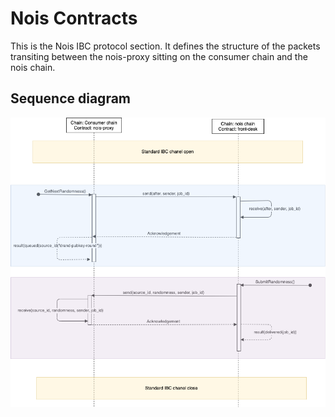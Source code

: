# Nois Contracts

This is the Nois IBC protocol section.
It defines the structure of the packets transiting between the nois-proxy sitting on the consumer chain and the nois chain.

## Sequence diagram
![ibcDiagram](img/ibc_diagram.png "ibcDiagram")
